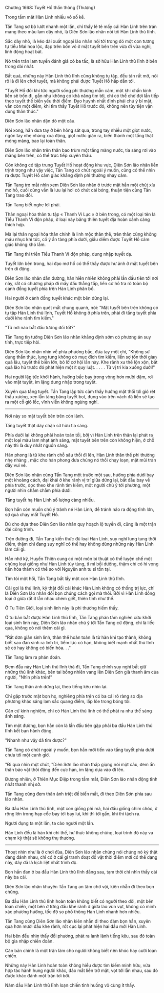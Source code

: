 




Chương 1668: Tuyết Hồ thần thông (Thượng)


Trong tầm mắt Hàn Linh nhiều vô số kể.

Tần Tang sơ bộ lướt nhanh một lần, chỉ thấy lẻ tẻ mấy cái Hàn Linh trên trán mang theo màu lam dây nhỏ, là Diên Sơn lão nhân nói tới Hàn Linh thủ lĩnh.

Sắc dây nhỏ, là kéo dài xuất ngoại lão nhân nói tới trong đó một con tương tự tiểu Mai hoa lộc, đạp trên bốn vó ở mặt tuyết bên trên vừa đi vừa nghỉ, linh động hoạt bát.

Nó trên trán lam tuyến đánh giá có ba tấc, là sở hữu Hàn Linh thủ lĩnh ở bên trong dài nhất.

Bất quá, những này Hàn Linh thủ lĩnh cũng không tụ tập, đều tán rất mở, nói rõ là đi lên chơi tuyết, mà không phải được Tuyết Hồ hấp dẫn tới.

"Tuyết Hồ đối khí tức người sống phi thường mẫn cảm, một khi chấn kinh liền sẽ trốn đi, gần như không có khả năng tìm tới, chỉ có thể chờ đợi lần tiếp theo tuyết thế biến yếu thời điểm. Đạo huynh nhất định phải chú ý bí mật, vẫn còn một điểm, khi tìm thấy Tuyết Hồ trước đó, không nên tùy tiện vận dụng thần thức."

Diên Sơn lão nhân dặn dò một câu.

Nói xong, hắn đưa tay ở bên hông sát qua, trong tay nhiều một giọt nước, ngón tay nhẹ nhàng xoa động, giọt nước giãn ra, biến thành một tầng thật mỏng màng, bao lại toàn thân.

Diên Sơn lão nhân trên thân bao trùm một tầng màng nước, tia sáng rơi vào màng bên trên, có thể trực tiếp xuyên thấu.

Còn không có tập trung Tuyết Hồ hoạt động khu vực, Diên Sơn lão nhân liền trịnh trọng như vậy việc, Tần Tang có chút ngoài ý muốn, cũng có thể nhìn ra được Tuyết Hồ cảm giác khẳng định phi thường nhạy cảm.

Tần Tang trơ mắt nhìn xem Diên Sơn lão nhân ở trước mặt hắn một chút xíu mơ hồ, cuối cùng vẫn là lưu lại hơi có chút cái bóng, thuận tiện cùng Tần Tang trao đổi.

Tần Tang biết nghe lời phải.

Thân ngoại hóa thân tu tập « Thanh Vi Lục » ở bên trong, có một loại tên là Tiểu Thanh Vi độn pháp, ở loại này băng thiên tuyết địa hoàn cảnh càng thích hợp.

Mà lại thân ngoại hóa thân chính là linh mộc thân thể, trên thân cũng không máu nhục khí tức, cố ý ẩn tàng phía dưới, giấu diếm được Tuyết Hồ cảm giác không khó lắm.

Tần Tang thi triển Tiểu Thanh Vi độn pháp, dung nhập tuyết dạ.

Tuyết lớn bên trong, hai đạo mơ hồ có thể thấy được hư ảnh ở mặt tuyết bên trên di động.

Diên Sơn lão nhân dẫn đường, hắn hiển nhiên không phải lần đầu tiên tới nơi này, rất có chương pháp đi mấy đầu thẳng tắp, liền cơ hồ tra rõ toàn bộ cánh đồng tuyết phía trên Hàn Linh phân bố.

Hai người ở cánh đồng tuyết khác một bên dừng lại.

Diên Sơn lão nhân quét mắt chung quanh, nói: "Mặt tuyết bên trên không có tụ tập Hàn Linh thủ lĩnh, Tuyết Hồ không ở phía trên, phải đi tầng tuyết phía dưới khe rãnh tìm kiếm."

"Từ nơi nào bắt đầu tương đối tốt?"

Tần Tang tin tưởng Diên Sơn lão nhân khẳng định sớm có phương án suy tính, trực tiếp hỏi.

Diên Sơn lão nhân nhìn về phía phương bắc, đưa tay một chỉ, "Không sử dụng thần thức, lung tung không có mục đích tìm kiếm, liền sợ tốn thời gian quá lâu, tuyết thế biến lớn, bỏ lỡ cơ hội lần này. Khe rãnh xu thế lộn xộn, bất quá lão hủ trước đó phát hiện một ít quy luật. . . . . Từ vị trí kia xuống dưới!"

Hai người lập tức khởi hành, hướng bắc bay trong vòng hơn mười dặm, rơi vào mặt tuyết, im lặng dung nhập trong tuyết.

Xuyên qua tầng tuyết. Tần Tang lập tức cảm thấy hướng mặt thổi tới gió rét thấu xương, xen lẫn tảng băng tuyết bọt, đụng vào trên vách đá liền sẽ tạo ra một cỗ gió lốc, vĩnh viễn không ngừng nghỉ.

---

Nơi này so mặt tuyết bên trên còn lãnh.

Tầng tuyết thật dày chặn sở hữu tia sáng.

Phía dưới lại không phải hoàn toàn tối, bởi vì Hàn Linh trên thân lại phát ra một loại màu lam nhạt ánh sáng, mặt tuyết bên trên còn không hiện, ở chỗ này thì là duy nhất nguồn sáng.

Hàn phong là từ khe rãnh chỗ sâu thổi đi lên, Hàn Linh thân thể phi thường nhẹ nhàng , mặc cho hàn phong đưa chúng nó thổi chạy loạn, mặt mũi tràn đầy vui vẻ.

Diên Sơn lão nhân cùng Tần Tang một trước một sau, hướng phía dưới bay một khoảng cách, đại khái ở khe rãnh vị trí giữa dừng lại, bắt đầu bay về phía trước, dọc theo khe rãnh tìm kiếm, một người chú ý tới phương, một người nhìn chằm chằm phía dưới.

Tầng tuyết hạ Hàn Linh số lượng càng nhiều.

Bọn hắn còn muốn chú ý tránh né Hàn Linh, để tránh náo ra động tĩnh lớn, sợ quá chạy mất Tuyết Hồ.

Dù cho dựa theo Diên Sơn lão nhân quy hoạch lộ tuyến đi, cũng là một trận đại công trình.

Trên đường đi, Tần Tang kiến thức đủ loại Hàn Linh, suy nghĩ lung tung thời điểm, thậm chí đang suy nghĩ có thể hay không dùng những này Hàn Linh làm cái gì.

Hắn nhớ kỹ, Huyền Thiên cung có một môn bí thuật có thể luyện chế một chủng loại giống như Hàn Linh tùy tùng, tỉ mỉ bồi dưỡng, thậm chí có hi vọng tiến hóa thành có thể so với Nguyên anh tu sĩ tồn tại.

Tìm tòi một hồi, Tần Tang bắt lấy một con Hàn Linh thủ lĩnh.

Cái gọi là thủ lĩnh, kỳ thật đối cái khác Hàn Linh không có thống trị lực, chỉ là Diên Sơn lão nhân đối bọn chúng cách gọi mà thôi. Bởi vì Hàn Linh đồng loại ở giữa rất ít lẫn nhau chém giết, thiên tính như thế.

Ở Tu Tiên Giới, loại sinh linh này là phi thường hiếm thấy.

Ở tu bản bắt được Hàn Linh thủ lĩnh, Tần Tang phân tâm nghiên cứu khởi loại sinh linh này, Diên Sơn lão nhân chú ý tới Tần Tang cử động, chỉ là liếc qua, không có nói thêm cái gì.

"Rất đơn giản sinh linh, thân thể hoàn toàn là từ hàn khí tạo thành, không biết sao đản sinh ra linh trí, tiềm lực có hạn, không biết mạnh nhất thủ lĩnh sẽ có hay không có biến hóa. . ."

Tần Tang làm ra phán đoán.

Đem đầu này Hàn Linh thủ lĩnh thả đi, Tần Tang chính suy nghĩ bắt giữ những thủ lĩnh khác, bên tai bỗng nhiên vang lên Diên Sơn già thanh âm của người, "Nhìn phía trên!"

Tần Tang thân ảnh dừng lại, theo tiếng kêu nhìn lại.

Chỉ gặp trước mặt bọn họ, nghiêng phía trên có ba cái rõ ràng so địa phương khác sáng lam sắc quang điểm, lấp lóe trong bóng tối.

Căn cứ kinh nghiệm, chỉ có Hàn Linh thủ lĩnh có thể phát ra như thế sáng ánh sáng.

Tìm một đường, bọn hắn còn là lần đầu tiên gặp phải ba đầu Hàn Linh thủ lĩnh kết bạn hành động.

"Nhanh như vậy đã tìm được?"

Tần Tang có chút ngoài ý muốn, bọn hắn mới tiến vào tầng tuyết phía dưới chưa tới một canh giờ.

"Đi qua nhìn một chút, "Diên Sơn lão nhân thấp giọng nói một câu, đem ẩn thân bảo vật thôi động đến cực hạn, im lặng dựa vào đi lên.

Đương nhiên, ở Thiên Mục Điệp trong tầm mắt, Diên Sơn lão nhân động tĩnh nhất thanh nhị sở.

Tần Tang cũng đem thân ảnh triệt để biến mất, đi theo Diên Sơn phía sau lão nhân.

Ba đầu Hàn Linh thủ lĩnh, một con giống phi mã, hai đầu giống chim chóc, ở rộng lớn trong hạp cốc bay tới bay lui, khi thì tới gần, khi thì tách ra.

Ngươi đụng ta một lần, ta cào ngươi một lần.

Hàn Linh đều là hàn khí chi thể, hư thực không chừng, loại trình độ này va chạm kỳ thật sẽ không thụ thương.

---

Thoạt nhìn như là ở chơi đùa, Diên Sơn lão nhân chúng nói chúng nó kỳ thật đang đánh nhau, chỉ có ở cái gì tranh đoạt đồ vật thời điểm mới có thể dạng này, đây đã là kịch liệt nhất trình độ.

Bọn hắn đan ở ba đầu Hàn Linh thủ lĩnh đằng sau, tạm thời chỉ nhìn thấy cái này ba cái.

Diên Sơn lão nhân khuyên Tần Tang an tâm chớ vội, kiên nhẫn đi theo bọn chúng.

Ba đầu Hàn Linh thủ lĩnh hoàn toàn không biết có người theo dõi, một bên loạn chiến, một bên ở từng đầu khe rãnh ở giữa lao vùn vụt, không có minh xác phương hướng, tốc độ so phổ thông Hàn Linh nhanh hơn nhiều.

Tần Tang cùng Diên Sơn lão nhân kiên nhẫn đi theo đám bọn hắn, xuyên qua hơn mười đầu khe rãnh, rốt cục lại phát hiện hai đầu mới Hàn Linh.

Hai bên đều nhìn thấy đối phương, phát ra lanh lảnh tiếng kêu, sau đó toàn bộ gia nhập chiến đoàn.

Căn bản chính là một trận làm cho người không biết nên khóc hay cười loạn chiến.

Những này Hàn Linh hoàn toàn không hiểu được tìm kiếm minh hữu, vừa hợp tác hành hung người khác, đảo mắt liền trở mặt, vọt tới lẫn nhau, sau đó được khác đánh một trận tơi bời.

Năm đầu Hàn Linh thủ lĩnh loạn chiến tình huống vô cùng ít thấy.




